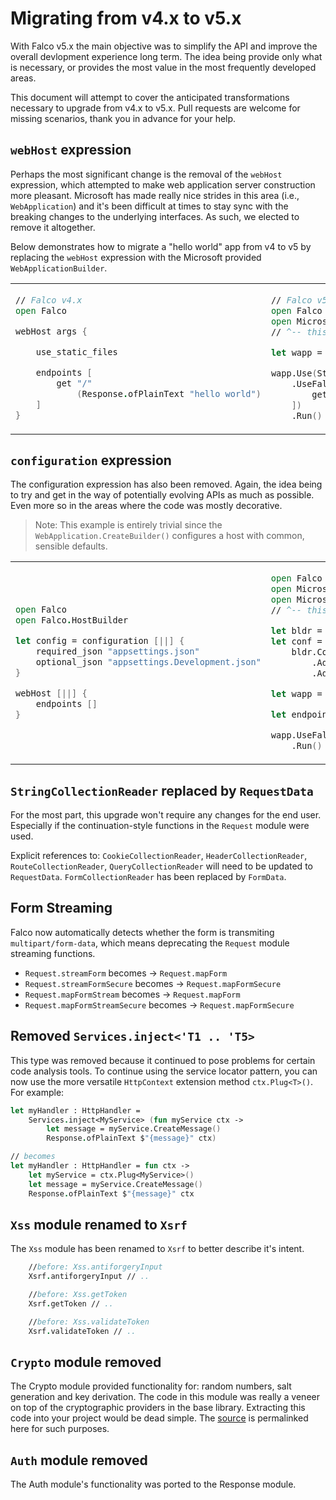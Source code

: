 # Migrating from v4.x to v5.x

With Falco v5.x the main objective was to simplify the API and improve the overall devlopment experience long term. The idea being provide only what is necessary, or provides the most value in the most frequently developed areas.

This document will attempt to cover the anticipated transformations necessary to upgrade from v4.x to v5.x. Pull requests are welcome for missing scenarios, thank you in advance for your help.

## `webHost` expression

Perhaps the most significant change is the removal of the `webHost` expression, which attempted to make web application server construction more pleasant. Microsoft has made really nice strides in this area (i.e., `WebApplication`) and it's been difficult at times to stay sync with the breaking changes to the underlying interfaces. As such, we elected to remove it altogether.

Below demonstrates how to migrate a "hello world" app from v4 to v5 by replacing the `webHost` expression with the Microsoft provided `WebApplicationBuilder`.

<table>
<tr>
<td>

```fsharp
// Falco v4.x
open Falco

webHost args {

    use_static_files

    endpoints [
        get "/"
            (Response.ofPlainText "hello world")
    ]
}
```

</td>
<td>

```fsharp
// Falco v5.x
open Falco
open Microsoft.AspNetCore.Builder
// ^-- this import adds many useful extensions

let wapp = WebApplication.Create()

wapp.Use(StaticFileExtensions.UseStaticFiles)
    .UseFalco([
        get "/" (Response.ofPlainText "Hello World!")
    ])
    .Run()

```

</td>
</tr>
</table>

## `configuration` expression

The configuration expression has also been removed. Again, the idea being to try and get in the way of potentially evolving APIs as much as possible. Even more so in the areas where the code was mostly decorative.

> Note: This example is entirely trivial since the `WebApplication.CreateBuilder()` configures a host with common, sensible defaults.

<table>
<tr>
<td>

```fsharp
open Falco
open Falco.HostBuilder

let config = configuration [||] {
    required_json "appsettings.json"
    optional_json "appsettings.Development.json"
}

webHost [||] {
    endpoints []
}
```

</td>
<td>

```fsharp
open Falco
open Microsoft.AspNetCore.Builder
open Microsoft.Extensions.Configuration
// ^-- this import adds access to Configuration

let bldr = WebApplication.CreateBuilder()
let conf =
    bldr.Configuration
        .AddJsonFile("appsettings.json", optional = false)
        .AddJsonFile("appsettings.Development.json")

let wapp = WebApplication.Create()

let endpoints = []

wapp.UseFalco(endpoints)
    .Run()
```

</td>
</tr>
</table>

## `StringCollectionReader` replaced by `RequestData`

For the most part, this upgrade won't require any changes for the end user. Especially if the continuation-style functions in the `Request` module were used.

Explicit references to: `CookieCollectionReader`, `HeaderCollectionReader`, `RouteCollectionReader`, `QueryCollectionReader` will need to be updated to `RequestData`. `FormCollectionReader` has been replaced by `FormData`.

## Form Streaming

Falco now automatically detects whether the form is transmiting `multipart/form-data`, which means deprecating the `Request` module streaming functions.

- `Request.streamForm` becomes -> `Request.mapForm`
- `Request.streamFormSecure` becomes -> `Request.mapFormSecure`
- `Request.mapFormStream`  becomes -> `Request.mapForm`
- `Request.mapFormStreamSecure` becomes -> `Request.mapFormSecure`

## Removed `Services.inject<'T1 .. 'T5>`

This type was removed because it continued to pose problems for certain code analysis tools. To continue using the service locator pattern, you can now use the more versatile `HttpContext` extension method `ctx.Plug<T>()`. For example:

```fsharp
let myHandler : HttpHandler =
    Services.inject<MyService> (fun myService ctx ->
        let message = myService.CreateMessage()
        Response.ofPlainText $"{message}" ctx)

// becomes
let myHandler : HttpHandler = fun ctx ->
    let myService = ctx.Plug<MyService>()
    let message = myService.CreateMessage()
    Response.ofPlainText $"{message}" ctx

```

## `Xss` module renamed to `Xsrf`

The `Xss` module has been renamed to `Xsrf` to better describe it's intent.

```fsharp
    //before: Xss.antiforgeryInput
    Xsrf.antiforgeryInput // ..

    //before: Xss.getToken
    Xsrf.getToken // ..

    //before: Xss.validateToken
    Xsrf.validateToken // ..
```

## `Crypto` module removed

The Crypto module provided functionality for: random numbers, salt generation and key derivation. The code in this module was really a veneer on top of the cryptographic providers in the base library. Extracting this code into your project would be dead simple. The [source](https://github.com/pimbrouwers/Falco/blob/25d828d832c0fde2dfff04775bea1eced9050458/src/Falco/Security.fs#L3) is permalinked here for such purposes.

## `Auth` module removed

The Auth module's functionality was ported to the Response module.
